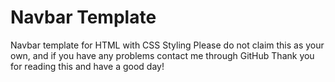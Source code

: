 <h1>Navbar Template</h1>
Navbar template for HTML with CSS Styling
Please do not claim this as your own, and if you have any problems contact me through GitHub
Thank you for reading this and have a good day!
